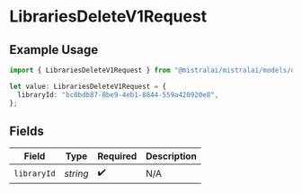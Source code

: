 # LibrariesDeleteV1Request

## Example Usage

```typescript
import { LibrariesDeleteV1Request } from "@mistralai/mistralai/models/operations";

let value: LibrariesDeleteV1Request = {
  libraryId: "bc0bdb87-8be9-4eb1-8844-559a420920e8",
};
```

## Fields

| Field              | Type               | Required           | Description        |
| ------------------ | ------------------ | ------------------ | ------------------ |
| `libraryId`        | *string*           | :heavy_check_mark: | N/A                |